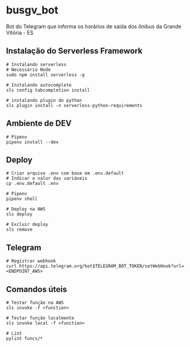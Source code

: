 # busgv_bot

Bot do Telegram que informa os horários de saída dos ônibus da Grande Vitória - ES

## Instalação do Serverless Framework

```shell
# Instalando serverless
# Necessário Node
sudo npm install serverless -g

# Instalando autocomplete
sls config tabcompletion install

# instalando plugin do python
sls plugin install -n serverless-python-requirements
```

## Ambiente de DEV

```shell
# Pipenv
pipenv install --dev
```

## Deploy

```shell
# Criar arquivo .env com base em .env.default
# Indicar o valor das variáveis
cp .env.default .env

# Pipenv
pipenv shell

# Deploy na AWS
sls deploy

# Excluir deploy
sls remove
```

## Telegram

```shell
# Registrar webhook
curl https://api.telegram.org/bot$TELEGRAM_BOT_TOKEN/setWebHook?url=<ENDPOINT_AWS>
```

## Comandos úteis

```shell
# Testar função na AWS
sls invoke -f <function>

# Testar função localmente
sls invoke local -f <function>

# Lint
pylint funcs/*
```
